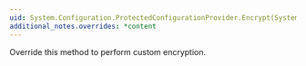 ```yaml
---
uid: System.Configuration.ProtectedConfigurationProvider.Encrypt(System.Xml.XmlNode)
additional_notes.overrides: *content
---
```


<p>Override this method to perform custom encryption.</p>


